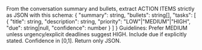 
From the conversation summary and bullets, extract ACTION ITEMS strictly as JSON with this schema:
{
  "summary": string,
  "bullets": string[],
  "tasks": [
    {
      "title": string,
      "description": string,
      "priority": "LOW"|"MEDIUM"|"HIGH",
      "due": string|null,
      "confidence": number
    }
  ]
}
Guidelines: Prefer MEDIUM unless urgency/explicit deadlines suggest HIGH. Include due if explicitly stated. Confidence in [0,1].
Return only JSON.
